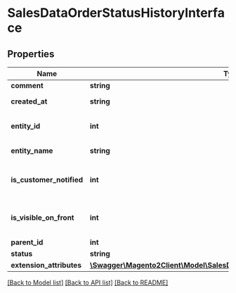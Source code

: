 # SalesDataOrderStatusHistoryInterface

## Properties
Name | Type | Description | Notes
------------ | ------------- | ------------- | -------------
**comment** | **string** | Comment. | 
**created_at** | **string** | Created-at timestamp. | [optional] 
**entity_id** | **int** | Order status history ID. | [optional] 
**entity_name** | **string** | Entity name. | [optional] 
**is_customer_notified** | **int** | Is-customer-notified flag value. | 
**is_visible_on_front** | **int** | Is-visible-on-storefront flag value. | 
**parent_id** | **int** | Parent ID. | 
**status** | **string** | Status. | [optional] 
**extension_attributes** | [**\Swagger\Magento2Client\Model\SalesDataOrderStatusHistoryExtensionInterface**](SalesDataOrderStatusHistoryExtensionInterface.md) |  | [optional] 

[[Back to Model list]](../README.md#documentation-for-models) [[Back to API list]](../README.md#documentation-for-api-endpoints) [[Back to README]](../README.md)


